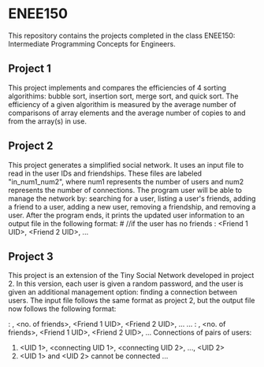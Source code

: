 # ENEE150
This repository contains the projects completed in the class ENEE150: Intermediate Programming Concepts for Engineers.

## Project 1
This project implements and compares the efficiencies of 4 sorting algorithims: bubble sort, insertion sort, merge sort, and quick sort.
The efficiency of a given algorithim is measured by the average number of comparisons of array elements and the average number of copies to and from the array(s) in use.

## Project 2
This project generates a simplified social network. It uses an input file to read in the user IDs and friendships. These files are labeled "in_num1_num2", where num1
represents the number of users and num2 represents the number of connections. The program user will be able to manage the network by: searching for a user, 
listing a user's friends, adding a friend to a user, adding a new user, removing a friendship, and removing a user. After the program ends, it prints the updated user 
information to an output file in the following format:
<UID># //if the user has no friends
<UID>: <Friend 1 UID>, <Friend 2 UID>, ... 

## Project 3
This project is an extension of the Tiny Social Network developed in project 2. In this version, each user is given a random password, and the user is given an additional
management option: finding a connection between users. The input file follows the same format as project 2, but the output file now follows the following format:
  
<UID>: <password>, <no. of friends>, <Friend 1 UID>, <Friend 2 UID>, ...
  ...
<UID>: <password>, <no. of friends>, <Friend 1 UID>, <Friend 2 UID>, ...
Connections of pairs of users:
1. <UID 1>, <connecting UID 1>, <connecting UID 2>, ..., <UID 2>
2. <UID 1> and <UID 2> cannot be connected
  ...
